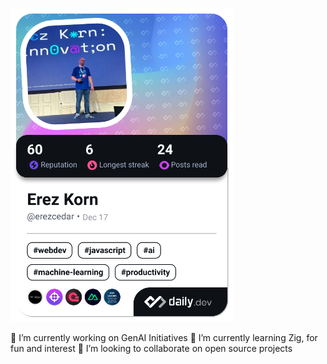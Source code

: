 <a href="https://app.daily.dev/erezcedar"><img src="./devcard.png" width="356" alt="Erez's Dev Card"/></a>

🔭 I’m currently working on GenAI Initiatives
🌱 I’m currently learning Zig, for fun and interest
👯 I’m looking to collaborate on open source projects

<!--
**erezak/erezak** is a ✨ _special_ ✨ repository because its `README.md` (this file) appears on your GitHub profile.

Here are some ideas to get you started:

- 🔭 I’m currently working on ...
- 🌱 I’m currently learning ...
- 👯 I’m looking to collaborate on ...
- 🤔 I’m looking for help with ...
- 💬 Ask me about ...
- 📫 How to reach me: ...
- 😄 Pronouns: ...
- ⚡ Fun fact: ...
-->
